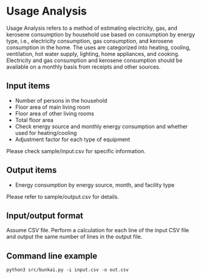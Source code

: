 # Usage Analysis

Usage Analysis refers to a method of estimating electricity, gas, and kerosene consumption by household use based on consumption by energy type, i.e., electricity consumption, gas consumption, and kerosene consumption in the home.
The uses are categorized into heating, cooling, ventilation, hot water supply, lighting, home appliances, and cooking. Electricity and gas consumption and kerosene consumption should be available on a monthly basis from receipts and other sources.

## Input items

- Number of persons in the household
- Floor area of main living room
- Floor area of other living rooms
- Total floor area
- Check energy source and monthly energy consumption and whether used for heating/cooling
- Adjustment factor for each type of equipment

Please check sample/input.csv for specific information.

## Output items

- Energy consumption by energy source, month, and facility type

Please refer to sample/output.csv for details.

## Input/output format

Assume CSV file. Perform a calculation for each line of the input CSV file and output the same number of lines in the output file.

## Command line example

```
python3 src/bunkai.py -i input.csv -o out.csv
```